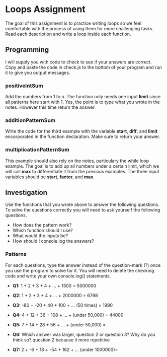 # Loops Assignment
The goal of this assignment is to practice writing loops so we feel comfortable with the process of using them for more challenging tasks.  Read each description and write a loop inside each function.

## Programming
I will supply you with code to check to see if your answers are correct.  Copy and paste the code in check.js to the bottom of your program and run it to give you output messages.


### positiveIntSum
Add the numbers from 1 to n.  The function only needs one input **limit** since all patterns here start with 1.  Yes, the point is to type what you wrote in the notes.  However this time return the answer.

### additionPatternSum
Write the code for the third example with the variable **start**, **diff**, and **limit** encorporated in the function declaration.  Make sure to return your answer.


### multiplicationPatternSum
This example should also rely on the notes, particulary the while loop example.  The goal is to add up all numbers under a certain limit, which we will call **max** to differentiate it from the previous examples.  The three input variables should be **start**, **factor**, and **max**.




## Investigation
Use the functions that you wrote above to answer the following questions.  To solve the questions correctly you will need to ask yourself the following questions.
-  How does the pattern work?
-  Which function should I use?
-  What would the inputs be?
-  How should I console.log the answers?


### Patterns
For each questions, type the answer instead of the question-mark (?) once you use the program to solve for it.  You will need to delete the checking code and write your own console.log() statements.


-  **Q1:**  1 + 2 + 3 + 4 + ... + 1500 = 
5000000

-  **Q2:**  1 + 2 + 3 + 4 + ... + 2000000 = 
6798

-  **Q3:**  -80 + -20 + 40 + 100 + ... (50 times) = 
1990

-  **Q4:**  4 + 12 + 36 + 108 + ... + (under 50,000) = 
44000

-  **Q5:**  7 + 14 + 28 + 56 + ... + (under 50,000) = 


-  **Q6:**  Which answer was larger, question 2 or question 3?  Why do you think so?
question 2 because it more repetitive

-  **Q7:**  2 + -6 + 18 + -54 + 162 + ... (under 1000000)= 

